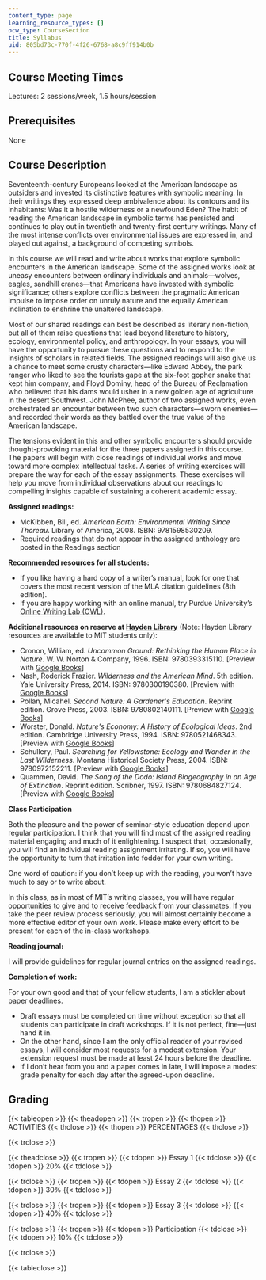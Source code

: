 ```yaml
---
content_type: page
learning_resource_types: []
ocw_type: CourseSection
title: Syllabus
uid: 805bd73c-770f-4f26-6768-a8c9ff914b0b
---
```


Course Meeting Times
--------------------

Lectures: 2 sessions/week, 1.5 hours/session

Prerequisites
-------------

None

Course Description
------------------

Seventeenth-century Europeans looked at the American landscape as outsiders and invested its distinctive features with symbolic meaning. In their writings they expressed deep ambivalence about its contours and its inhabitants: Was it a hostile wilderness or a newfound Eden? The habit of reading the American landscape in symbolic terms has persisted and continues to play out in twentieth and twenty-first century writings. Many of the most intense conflicts over environmental issues are expressed in, and played out against, a background of competing symbols.

In this course we will read and write about works that explore symbolic encounters in the American landscape. Some of the assigned works look at uneasy encounters between ordinary individuals and animals—wolves, eagles, sandhill cranes—that Americans have invested with symbolic significance; others explore conflicts between the pragmatic American impulse to impose order on unruly nature and the equally American inclination to enshrine the unaltered landscape.

Most of our shared readings can best be described as literary non-fiction, but all of them raise questions that lead beyond literature to history, ecology, environmental policy, and anthropology. In your essays, you will have the opportunity to pursue these questions and to respond to the insights of scholars in related fields. The assigned readings will also give us a chance to meet some crusty characters—like Edward Abbey, the park ranger who liked to see the tourists gape at the six-foot gopher snake that kept him company, and Floyd Dominy, head of the Bureau of Reclamation who believed that his dams would usher in a new golden age of agriculture in the desert Southwest. John McPhee, author of two assigned works, even orchestrated an encounter between two such characters—sworn enemies—and recorded their words as they battled over the true value of the American landscape.

The tensions evident in this and other symbolic encounters should provide thought-provoking material for the three papers assigned in this course. The papers will begin with close readings of individual works and move toward more complex intellectual tasks. A series of writing exercises will prepare the way for each of the essay assignments. These exercises will help you move from individual observations about our readings to compelling insights capable of sustaining a coherent academic essay.

**Assigned readings:**

*   McKibben, Bill, ed. _American Earth: Environmental Writing Since Thoreau_. Library of America, 2008. ISBN: 9781598530209.
*   Required readings that do not appear in the assigned anthology are posted in the Readings section

**Recommended resources for all students:**

*   If you like having a hard copy of a writer’s manual, look for one that covers the most recent version of the MLA citation guidelines (8th edition).
*   If you are happy working with an online manual, try Purdue University’s [Online Writing Lab (OWL)](https://owl.english.purdue.edu/owl/).

**Additional resources on reserve at [Hayden Library](https://libraries.mit.edu/hayden/)** (Note: Hayden Library resources are available to MIT students only):

*   Cronon, William, ed. _Uncommon Ground: Rethinking the Human Place in Nature_. W. W. Norton & Company, 1996. ISBN: 9780393315110. \[Preview with [Google Books](https://books.google.com/books?id=DU9KAAAAQBAJ&lpg=PP1&dq=uncommon%20ground%3A%20rethinking%20the%20human%20%20place&pg=PP1#v=onepage&q=uncommon%20ground:%20rethinking%20the%20human%20%20place&f=false)\]
*   Nash, Roderick Frazier. _Wilderness and the American Mind_. 5th edition. Yale University Press, 2014. ISBN: 9780300190380. \[Preview with [Google Books](https://books.google.com/books?id=eQupAgAAQBAJ&lpg=PP1&dq=wilderness%20and%20the%20american%20mind&pg=PP1#v=onepage&q&f=false)\]
*   Pollan, Micahel. _Second Nature: A Gardener's Education_. Reprint edition. Grove Press, 2003. ISBN: 9780802140111. \[Preview with [Google Books](https://books.google.com/books?id=3zUqfDxvl48C&lpg=PP1&dq=second%20nature&pg=PP1#v=onepage&q&f=false)\]
*   Worster, Donald. _Nature's Economy: A History of Ecological Ideas_. 2nd edition. Cambridge University Press, 1994. ISBN: 9780521468343. \[Preview with [Google Books](https://books.google.com/books?id=2Ng-5B5H2wcC&lpg=PP1&dq=nature's%20economy&pg=PP1#v=onepage&q&f=false)\]
*   Schullery, Paul. _Searching for Yellowstone: Ecology and Wonder in the Last Wilderness_. Montana Historical Society Press, 2004. ISBN: 9780972152211. \[Preview with [Google Books](https://books.google.com/books?id=BucbobJGExMC&lpg=PP1&dq=searching%20for%20yellowstone&pg=PP1#v=onepage&q&f=false)\]
*   Quammen, David. _The Song of the Dodo: Island Biogeography in an Age of Extinction_. Reprint edition. Scribner, 1997. ISBN: 9780684827124. \[Preview with [Google Books](https://books.google.com/books?id=53kuEeItYtIC&lpg=PP1&dq=song%20of%20the%20dodo&pg=PP1#v=onepage&q&f=false)\]

**Class Participation**

Both the pleasure and the power of seminar-style education depend upon regular participation. I think that you will find most of the assigned reading material engaging and much of it enlightening. I suspect that, occasionally, you will find an individual reading assignment irritating. If so, you will have the opportunity to turn that irritation into fodder for your own writing.

One word of caution: if you don’t keep up with the reading, you won’t have much to say or to write about.

In this class, as in most of MIT’s writing classes, you will have regular opportunities to give and to receive feedback from your classmates. If you take the peer review process seriously, you will almost certainly become a more effective editor of your own work. Please make every effort to be present for each of the in-class workshops.

**Reading journal:**

I will provide guidelines for regular journal entries on the assigned readings.

**Completion of work:**

For your own good and that of your fellow students, I am a stickler about paper deadlines.

*   Draft essays must be completed on time without exception so that all students can participate in draft workshops. If it is not perfect, fine—just hand it in.
*   On the other hand, since I am the only official reader of your revised essays, I will consider most requests for a modest extension. Your extension request must be made at least 24 hours before the deadline.
*   If I don’t hear from you and a paper comes in late, I will impose a modest grade penalty for each day after the agreed-upon deadline.

Grading
-------

{{< tableopen >}}
{{< theadopen >}}
{{< tropen >}}
{{< thopen >}}
ACTIVITIES
{{< thclose >}}
{{< thopen >}}
PERCENTAGES
{{< thclose >}}

{{< trclose >}}

{{< theadclose >}}
{{< tropen >}}
{{< tdopen >}}
Essay 1
{{< tdclose >}}
{{< tdopen >}}
20%
{{< tdclose >}}

{{< trclose >}}
{{< tropen >}}
{{< tdopen >}}
Essay 2
{{< tdclose >}}
{{< tdopen >}}
30%
{{< tdclose >}}

{{< trclose >}}
{{< tropen >}}
{{< tdopen >}}
Essay 3
{{< tdclose >}}
{{< tdopen >}}
40%
{{< tdclose >}}

{{< trclose >}}
{{< tropen >}}
{{< tdopen >}}
Participation
{{< tdclose >}}
{{< tdopen >}}
10%
{{< tdclose >}}

{{< trclose >}}

{{< tableclose >}}